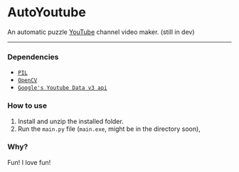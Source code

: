 # AutoYoutube
An automatic puzzle [YouTube](https://youtube.com) channel video maker. (still in dev)

---
### Dependencies
- [`PIL`](https://pillow.readthedocs.io/en/stable/)
- [`OpenCV`](https://opencv.org/)
- [`Google's Youtube Data v3 api`](https://developers.google.com/youtube/v3/getting-started)

### How to use
1. Install and unzip the installed folder.
2. Run the `main.py` file (`main.exe`, might be in the directory soon),

### Why?
Fun! I love fun!